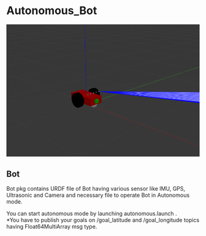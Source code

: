 # Autonomous_Bot
<img src="/bot.png" />

## Bot

Bot pkg contains URDF file of Bot having various sensor like IMU, GPS, Ultrasonic and Camera and necessary file to operate Bot in Autonomous mode. <br/>

You can start autonomous mode by launching autonomous.launch .<br/>
*You have to publish your goals on /goal_latitude and /goal_longitude topics having Float64MultiArray msg type.
